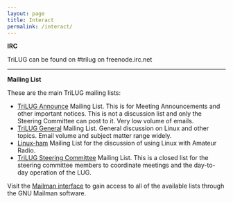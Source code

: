 ```yaml
---
layout: page
title: Interact
permalink: /interact/
---
```


**IRC**

TriLUG can be found on #trilug on freenode.irc.net

----

**Mailing List**

These are the main TriLUG mailing lists:
<ul>
<li><a href="http://www.trilug.org/mailman/listinfo/trilug-announce">TriLUG Announce</a> Mailing List. This is for Meeting Announcements and other important notices. This is not a discussion list and only the Steering Committee can post to it. Very low volume of emails.</li>
<li><a href="http://www.trilug.org/mailman/listinfo/trilug">TriLUG General</a> Mailing List.  General discussion on Linux and other topics. Email volume and subject matter range widely. </li>
<li><a href="http://www.trilug.org/mailman/listinfo/linux-ham">Linux-ham</a> Mailing List for the discussion of using Linux with Amateur Radio.</li>
<li><a href="http://www.trilug.org/mailman/listinfo/trilug-steering">TriLUG Steering Committee</a> Mailing List. This is a closed list for the steering committee members to coordinate meetings and the day-to-day operation of the LUG.
</ul>

Visit the <a href="http://www.trilug.org/mailman/listinfo/">Mailman interface</a> to gain access to all of the available lists through the GNU Mailman software. 

